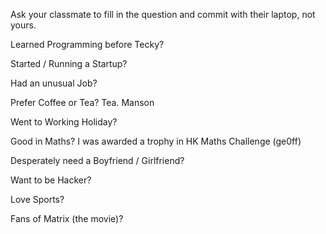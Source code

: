 Ask your classmate to fill in the question and commit with their laptop, not yours.

Learned Programming before Tecky?

Started / Running a Startup?

Had an unusual Job?

Prefer Coffee or Tea? Tea. Manson

Went to Working Holiday?

Good in Maths? I was awarded a trophy in HK Maths Challenge (ge0ff)

Desperately need a Boyfriend / Girlfriend?

Want to be Hacker?

Love Sports?

Fans of Matrix (the movie)?